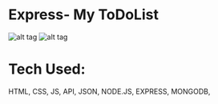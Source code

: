 # Express- My ToDoList

![alt tag](https://i.imgur.com/Cb7oRfm.png)
![alt tag](**screenshot.png**)

# Tech Used:

 HTML, CSS, JS, API, JSON, NODE.JS, EXPRESS, MONGODB, 
